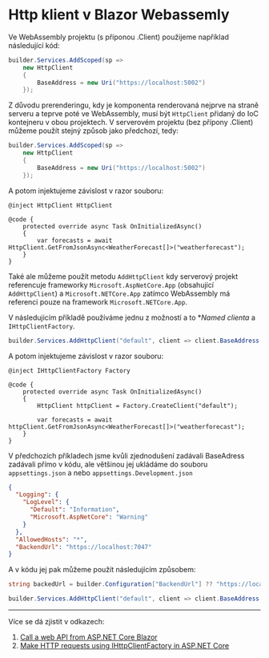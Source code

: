 # Http klient v Blazor Webassemly

Ve WebAssembly projektu (s příponou .Client) použijeme například následující kód:

```csharp
builder.Services.AddScoped(sp =>
    new HttpClient
    {
        BaseAddress = new Uri("https://localhost:5002")
    });
```

Z důvodu prerenderingu, kdy je komponenta renderovaná nejprve na straně serveru a teprve poté ve WebAssembly, musí být ```HttpClient``` přidaný do IoC kontejneru v obou projektech. V serverovém projektu (bez přípony .Client) můžeme použít stejný způsob jako předchozí, tedy:

```csharp
builder.Services.AddScoped(sp =>
    new HttpClient
    {
        BaseAddress = new Uri("https://localhost:5002")
    });
```

A potom injektujeme závislost v razor souboru:

```razor
@inject HttpClient HttpClient

@code {
    protected override async Task OnInitializedAsync()
    {
        var forecasts = await HttpClient.GetFromJsonAsync<WeatherForecast[]>("weatherforecast");
    }
}
```

Také ale můžeme použít metodu ```AddHttpClient``` kdy serverový projekt referencuje frameworky ```Microsoft.AspNetCore.App``` (obsahující ```AddHttpClient```) a ```Microsoft.NETCore.App``` zatímco WebAssembly má referenci pouze na framework ```Microsoft.NETCore.App```.

V následujicím příkladě používáme jednu z možností a to **Named clienta* a ```IHttpClientFactory```.

```csharp
builder.Services.AddHttpClient("default", client => client.BaseAddress = new Uri("https://localhost:7047"));
```

A potom injektujeme závislost v razor souboru:

```razor+csharp
@inject IHttpClientFactory Factory

@code {
    protected override async Task OnInitializedAsync()
    {
        HttpClient httpClient = Factory.CreateClient("default");

        var forecasts = await httpClient.GetFromJsonAsync<WeatherForecast[]>("weatherforecast");
    }
}
```
V předchozích příkladech jsme kvůli zjednodušení zadávali BaseAdress zadávali přímo v kódu, ale většinou jej ukládáme do souboru ```appsettings.json``` a nebo ```appsettings.Development.json```

```json
{
  "Logging": {
    "LogLevel": {
      "Default": "Information",
      "Microsoft.AspNetCore": "Warning"
    }
  },
  "AllowedHosts": "*",
  "BackendUrl": "https://localhost:7047"
}
```

A v kódu jej pak můžeme použít následujícím způsobem:
```csharp
string backedUrl = builder.Configuration["BackendUrl"] ?? "https://localhost:7047";

builder.Services.AddHttpClient("default", client => client.BaseAddress = new Uri(backedUrl));
```

---
Více se dá zjistit v odkazech:

1. [Call a web API from ASP.NET Core Blazor](https://learn.microsoft.com/en-us/aspnet/core/blazor/call-web-api?view=aspnetcore-8.0)
2. [Make HTTP requests using IHttpClientFactory in ASP.NET Core](https://learn.microsoft.com/en-us/aspnet/core/fundamentals/http-requests?view=aspnetcore-8.0)